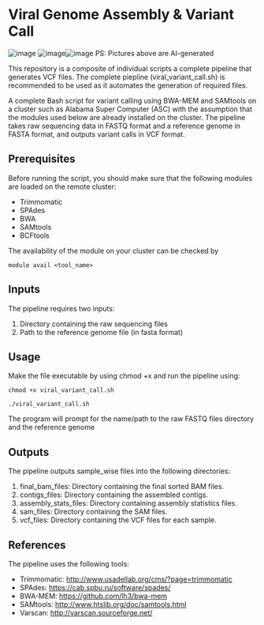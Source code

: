 # Viral Genome Assembly & Variant Call
![image](https://user-images.githubusercontent.com/90934096/235327838-946bb971-7fbc-42f6-9c5e-49a3ab7dc84a.png) ![image](https://user-images.githubusercontent.com/90934096/235327864-c35ef15c-a066-4c8b-885c-e46c54c679d9.png)![image](https://user-images.githubusercontent.com/90934096/235327874-ce001b21-a9b8-4f1e-b309-f270e6fe12c5.png)
PS: Pictures above are AI-generated

This repository is a composite of individual scripts a complete pipeline that generates VCF files. The complete piepline (viral_variant_call.sh) is recommended to be used as it automates the generation of required files. 

A complete Bash script for variant calling using BWA-MEM and SAMtools on a cluster such as Alabama Super Computer (ASC) with the assumption that the modules used below are already installed on the cluster. The pipeline takes raw sequencing data in FASTQ format and a reference genome in FASTA format, and outputs variant calls in VCF format.

## Prerequisites
Before running the script, you should make sure that the following modules are loaded on the remote cluster:

- Trimmomatic
- SPAdes
- BWA
- SAMtools
- BCFtools

The availability of the module on your cluster can be checked by 
<p><code>module avail &lt;tool_name&gt;</code></p>

## Inputs

The pipeline requires two inputs:
1. Directory containing the raw sequencing files
2. Path to the reference genome file (in fasta format)

## Usage
Make the file executable by using chmod +x and run the pipeline using:
<p><code>chmod +x viral_variant_call.sh</code></p>
<p><code>./viral_variant_call.sh</code></p>

The program will prompt for the name/path to the raw FASTQ files directory and the reference genome

## Outputs
The pipeline outputs sample_wise files into the following directories:

1. final_bam_files: Directory containing the final sorted BAM files.
2. contigs_files: Directory containing the assembled contigs.
3. assembly_stats_files: Directory containing assembly statistics files.
4. sam_files: Directory containing the SAM files.
5. vcf_files: Directory containing the VCF files for each sample.

## References
The pipeline uses the following tools:
<ul>
    <li>Trimmomatic: <a href="http://www.usadellab.org/cms/?page=trimmomatic">http://www.usadellab.org/cms/?page=trimmomatic</a></li>
    <li>SPAdes: <a href="https://cab.spbu.ru/software/spades/">https://cab.spbu.ru/software/spades/</a></li>
    <li>BWA-MEM: <a href="https://github.com/lh3/bwa-mem">https://github.com/lh3/bwa-mem</a></li>
    <li>SAMtools: <a href="http://www.htslib.org/doc/samtools.html">http://www.htslib.org/doc/samtools.html</a></li>
    <li>Varscan: <a href="http://varscan.sourceforge.net/">http://varscan.sourceforge.net/</a></li>
</ul>
